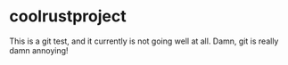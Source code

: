 # coolrustproject

This is a git test, and it currently is not going well at all. Damn, git is really damn annoying!
